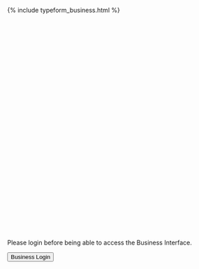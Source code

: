 {% include typeform_business.html %}

<script>
  if ($scope.checkLocalStorage()) {
    var m = JSON.parse(fs.readFileSync('https://othman-ben.github.io/StayInTouch/_data/businesses.json').toString());
    if (typeof m.ID !== 'undefined') {
      window.location.assign('https://othman-ben.github.io/StayInTouch/business_index');
    }
  }
</script>

<div ng-app="myApp" ng-if="checkLocalStorage()" id="my-embedded-typeform" style="width: 100%; height: 500px;"></div>

<div ng-app="myApp" ng-if="!checkLocalStorage()">
  Please login before being able to access the Business Interface.



  <button name="button" onclick="https://othman-ben.github.io/StayInTouch/business_login">Business Login</button>

</div>
